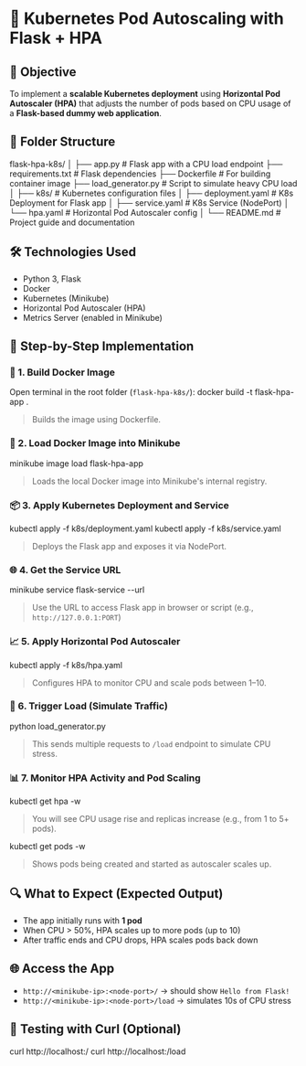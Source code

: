 # 🚀 Kubernetes Pod Autoscaling with Flask + HPA
## 📌 Objective
To implement a **scalable Kubernetes deployment** using **Horizontal Pod Autoscaler (HPA)** that adjusts the number of pods based on CPU usage of a **Flask-based dummy web application**.


## 📁 Folder Structure
flask-hpa-k8s/
│
├── app.py                  # Flask app with a CPU load endpoint
├── requirements.txt        # Flask dependencies
├── Dockerfile              # For building container image
├── load_generator.py       # Script to simulate heavy CPU load
│
├── k8s/                    # Kubernetes configuration files
│   ├── deployment.yaml     # K8s Deployment for Flask app
│   ├── service.yaml        # K8s Service (NodePort)
│   └── hpa.yaml            # Horizontal Pod Autoscaler config
│
└── README.md               # Project guide and documentation


## 🛠️ Technologies Used
- Python 3, Flask
- Docker
- Kubernetes (Minikube)
- Horizontal Pod Autoscaler (HPA)
- Metrics Server (enabled in Minikube)


## 🚀 Step-by-Step Implementation
### 🔧 1. Build Docker Image
Open terminal in the root folder (`flask-hpa-k8s/`):
docker build -t flask-hpa-app .
> Builds the image using Dockerfile.

### 🐳 2. Load Docker Image into Minikube
minikube image load flask-hpa-app
> Loads the local Docker image into Minikube's internal registry.

### 📦 3. Apply Kubernetes Deployment and Service
kubectl apply -f k8s/deployment.yaml
kubectl apply -f k8s/service.yaml
> Deploys the Flask app and exposes it via NodePort.

### 🌐 4. Get the Service URL
minikube service flask-service --url
> Use the URL to access Flask app in browser or script (e.g., `http://127.0.0.1:PORT`)

### 📈 5. Apply Horizontal Pod Autoscaler
kubectl apply -f k8s/hpa.yaml
> Configures HPA to monitor CPU and scale pods between 1–10.

### 🔁 6. Trigger Load (Simulate Traffic)
python load_generator.py
> This sends multiple requests to `/load` endpoint to simulate CPU stress.

### 📊 7. Monitor HPA Activity and Pod Scaling
kubectl get hpa -w
> You will see CPU usage rise and replicas increase (e.g., from 1 to 5+ pods).

kubectl get pods -w
> Shows pods being created and started as autoscaler scales up.

## 🔍 What to Expect (Expected Output)
* The app initially runs with **1 pod**
* When CPU > 50%, HPA scales up to more pods (up to 10)
* After traffic ends and CPU drops, HPA scales pods back down

## 🌐 Access the App
* `http://<minikube-ip>:<node-port>/` → should show `Hello from Flask!`
* `http://<minikube-ip>:<node-port>/load` → simulates 10s of CPU stress

## 🧪 Testing with Curl (Optional)
curl http://localhost:<node-port>/
curl http://localhost:<node-port>/load

